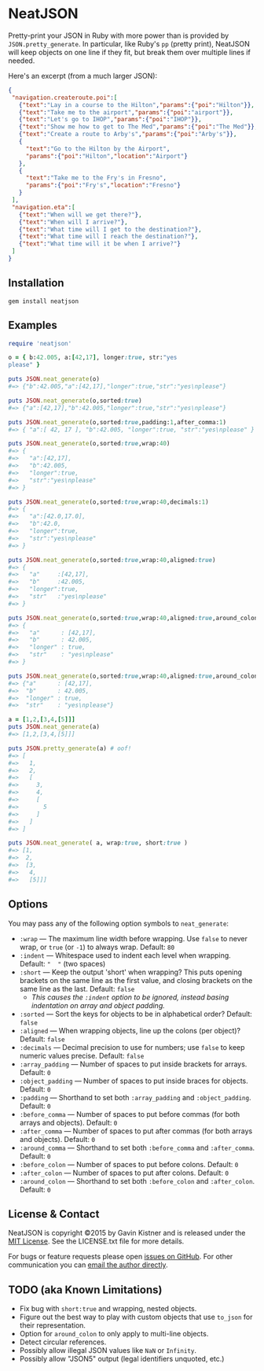 # NeatJSON
Pretty-print your JSON in Ruby with more power than is provided by `JSON.pretty_generate`. In particular, like Ruby's `pp` (pretty print), NeatJSON will keep objects on one line if they fit, but break them over multiple lines if needed.

Here's an excerpt (from a much larger JSON):

~~~ json
{
 "navigation.createroute.poi":[
   {"text":"Lay in a course to the Hilton","params":{"poi":"Hilton"}},
   {"text":"Take me to the airport","params":{"poi":"airport"}},
   {"text":"Let's go to IHOP","params":{"poi":"IHOP"}},
   {"text":"Show me how to get to The Med","params":{"poi":"The Med"}},
   {"text":"Create a route to Arby's","params":{"poi":"Arby's"}},
   {
     "text":"Go to the Hilton by the Airport",
     "params":{"poi":"Hilton","location":"Airport"}
   },
   {
     "text":"Take me to the Fry's in Fresno",
     "params":{"poi":"Fry's","location":"Fresno"}
   }
 ],
 "navigation.eta":[
   {"text":"When will we get there?"},
   {"text":"When will I arrive?"},
   {"text":"What time will I get to the destination?"},
   {"text":"What time will I reach the destination?"},
   {"text":"What time will it be when I arrive?"}
 ]
}
~~~

## Installation

`gem install neatjson`

## Examples

~~~ ruby
require 'neatjson'

o = { b:42.005, a:[42,17], longer:true, str:"yes
please" }

puts JSON.neat_generate(o)
#=> {"b":42.005,"a":[42,17],"longer":true,"str":"yes\nplease"}

puts JSON.neat_generate(o,sorted:true)
#=> {"a":[42,17],"b":42.005,"longer":true,"str":"yes\nplease"}

puts JSON.neat_generate(o,sorted:true,padding:1,after_comma:1)
#=> { "a":[ 42, 17 ], "b":42.005, "longer":true, "str":"yes\nplease" }

puts JSON.neat_generate(o,sorted:true,wrap:40)
#=> {
#=>   "a":[42,17],
#=>   "b":42.005,
#=>   "longer":true,
#=>   "str":"yes\nplease"
#=> }

puts JSON.neat_generate(o,sorted:true,wrap:40,decimals:1)
#=> {
#=>   "a":[42.0,17.0],
#=>   "b":42.0,
#=>   "longer":true,
#=>   "str":"yes\nplease"
#=> }

puts JSON.neat_generate(o,sorted:true,wrap:40,aligned:true)
#=> {
#=>   "a"     :[42,17],
#=>   "b"     :42.005,
#=>   "longer":true,
#=>   "str"   :"yes\nplease"
#=> }

puts JSON.neat_generate(o,sorted:true,wrap:40,aligned:true,around_colon:1)
#=> {
#=>   "a"      : [42,17],
#=>   "b"      : 42.005,
#=>   "longer" : true,
#=>   "str"    : "yes\nplease"
#=> }

puts JSON.neat_generate(o,sorted:true,wrap:40,aligned:true,around_colon:1,short:true)
#=> {"a"      : [42,17],
#=>  "b"      : 42.005,
#=>  "longer" : true,
#=>  "str"    : "yes\nplease"}

a = [1,2,[3,4,[5]]]
puts JSON.neat_generate(a)
#=> [1,2,[3,4,[5]]]

puts JSON.pretty_generate(a) # oof!
#=> [
#=>   1,
#=>   2,
#=>   [
#=>     3,
#=>     4,
#=>     [
#=>       5
#=>     ]
#=>   ]
#=> ]

puts JSON.neat_generate( a, wrap:true, short:true )
#=> [1,
#=>  2,
#=>  [3,
#=>   4,
#=>   [5]]]
~~~

## Options
You may pass any of the following option symbols to `neat_generate`:

* `:wrap`           — The maximum line width before wrapping. Use `false` to never wrap, or `true` (or `-1`) to always wrap. Default: `80`
* `:indent`         — Whitespace used to indent each level when wrapping. Default: `"  "` (two spaces)
* `:short`          — Keep the output 'short' when wrapping? This puts opening brackets on the same line as the first value, and closing brackets on the same line as the last. Default: `false`
  * _This causes the `:indent` option to be ignored, instead basing indentation on array and object padding._
* `:sorted`         — Sort the keys for objects to be in alphabetical order? Default: `false`
* `:aligned`        — When wrapping objects, line up the colons (per object)? Default: `false`
* `:decimals`       — Decimal precision to use for numbers; use `false` to keep numeric values precise. Default: `false`
* `:array_padding`  — Number of spaces to put inside brackets for arrays. Default: `0`
* `:object_padding` — Number of spaces to put inside braces for objects.  Default: `0`
* `:padding`        — Shorthand to set both `:array_padding` and `:object_padding`. Default: `0`
* `:before_comma`   — Number of spaces to put before commas (for both arrays and objects). Default: `0`
* `:after_comma`    — Number of spaces to put after commas (for both arrays and objects). Default: `0`
* `:around_comma`   — Shorthand to set both `:before_comma` and `:after_comma`. Default: `0`
* `:before_colon`   — Number of spaces to put before colons. Default: `0`
* `:after_colon`    — Number of spaces to put after colons. Default: `0`
* `:around_colon`   — Shorthand to set both `:before_colon` and `:after_colon`. Default: `0`


## License & Contact

NeatJSON is copyright ©2015 by Gavin Kistner and is released under
the [MIT License](http://www.opensource.org/licenses/mit-license.php).
See the LICENSE.txt file for more details.

For bugs or feature requests please open [issues on GitHub][1].
For other communication you can [email the author directly](mailto:!@phrogz.net?subject=NeatJSON).


## TODO (aka Known Limitations)

* Fix bug with `short:true` and wrapping, nested objects.
* Figure out the best way to play with custom objects that use `to_json` for their representation.
* Option for `around_colon` to only apply to multi-line objects.
* Detect circular references.
* Possibly allow illegal JSON values like `NaN` or `Infinity`.
* Possibly allow "JSON5" output (legal identifiers unquoted, etc.)

[1]: https://github.com/Phrogz/NeatJSON/issues
